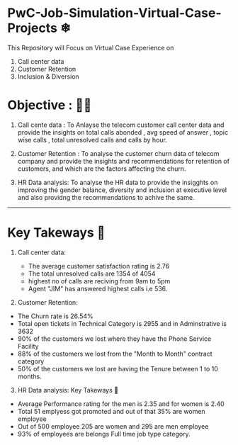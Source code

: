 # PwC-Job-Simulation-Virtual-Case-Projects ❄
This Repository will Focus on Virtual Case Experience on
1. Call center data
2. Customer Retention
3. Inclusion & Diversion

# Objective : 🌱🌱
1. Call cente data : 
To Anlayse the telecom customer call center data and provide the insights on total calls abonded , avg speed of answer , topic wise calls , total unresolved calls and calls by hour.

2. Customer Retention :
To analyse the customer churn data of telecom company and provide the insights and recommendations for retention of customers, and which are the factors affecting the churn.

3. HR Data analysis: 
To analyse the HR data to provide the insigghts on improving the gender balance, diversity and inclusion at executive level and also providng the recommendations to achive the same.

--------------------------------------------------------------------------------------------------------------------------------------------------------------------------
# Key Takeways 💐 
1. Call center data: 
   * The average customer satisfaction rating is 2.76
   * The total unresolved calls are 1354 of 4054
   * highest no of calls are reciving from 9am to 5pm
   * Agent "JIM" has answered highest calls i.e 536.

2. Customer Retention: 
  * The Churn rate is 26.54%
  * Total open tickets in Technical Category is 2955 and in Adminstrative is 3632
  * 90% of the customers we lost where they have the Phone Service Facility
  * 88% of the customers we lost from the "Month to Month" contract category
  * 50% of the customers we lost are having the Tenure between 1 to 10 months.

 3.  HR Data analysis: Key Takeways 💐
  * Average Performance rating for the men is 2.35 and for women is 2.40
  * Total 51 emplyess got promoted and out of that 35% are women employee
  * Out of 500 employee 205 are women and 295 are men employee
  * 93% of employees are belongs Full time job type category.
